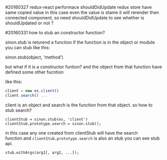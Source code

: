 #20160327
redux-react performace shouldDidUpdate
redux store have same copied value in this case even the value is stame it will rerender then connected component,
so need shouldDidUpdate to see whether is shouldUpdated or not ?

#20160331
how to stub an constructor function?

sinon.stub is returend a function
if the function is in the object or module you can stub like this:

sinon.stub(object, 'method')

but what if it is a constructor funtion? and the object from that function have defined some other fucntion

like this:
```js
client = new es.client()
client.search() ...
```

client is an object and search is the function from that object. so how to stub search?

```ls
clientStub = sinon.stub(es, 'client')
clientStub.prototype.search = sinon.stub();
```
in this case any one created from clientStub will have the search function.and `clientStub.prototype.search` is also an stub
you can see stub api.

`stub.withArgs(arg1[, arg2, ...]);`
